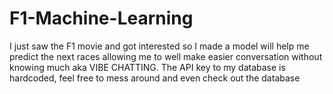 # F1-Machine-Learning
I just saw the F1 movie and got interested so I made a model will help me predict the next races allowing me to well make easier conversation without knowing much aka VIBE CHATTING. The API key to my database is hardcoded, feel free to mess around and even check out the database 
